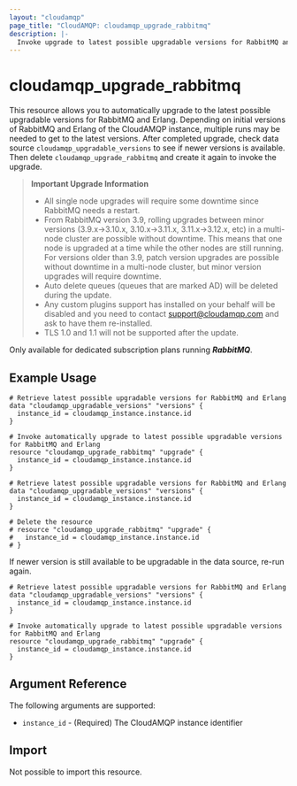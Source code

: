 ```yaml
---
layout: "cloudamqp"
page_title: "CloudAMQP: cloudamqp_upgrade_rabbitmq"
description: |-
  Invoke upgrade to latest possible upgradable versions for RabbitMQ and Erlang.
---
```


# cloudamqp_upgrade_rabbitmq

This resource allows you to automatically upgrade to the latest possible upgradable versions for RabbitMQ and Erlang. Depending on initial versions of RabbitMQ and Erlang of the CloudAMQP instance, multiple runs may be needed to get to the latest versions. After completed upgrade, check data source `cloudamqp_upgradable_versions` to see if newer versions is available. Then delete `cloudamqp_upgrade_rabbitmq` and create it again to invoke the upgrade.

> **Important Upgrade Information**
> - All single node upgrades will require some downtime since RabbitMQ needs a restart.
> - From RabbitMQ version 3.9, rolling upgrades between minor versions (3.9.x->3.10.x, 3.10.x->3.11.x, 3.11.x->3.12.x, etc) in a multi-node cluster are possible without downtime. This means that one node is upgraded at a time while the other nodes are still running. For versions older than 3.9, patch version upgrades are possible without downtime in a multi-node cluster, but minor version upgrades will require downtime. 
> - Auto delete queues (queues that are marked AD) will be deleted during the update.
> - Any custom plugins support has installed on your behalf will be disabled and you need to contact support@cloudamqp.com and ask to have them re-installed.
> - TLS 1.0 and 1.1 will not be supported after the update.

Only available for dedicated subscription plans running ***RabbitMQ***.

## Example Usage

```hcl
# Retrieve latest possible upgradable versions for RabbitMQ and Erlang
data "cloudamqp_upgradable_versions" "versions" {
  instance_id = cloudamqp_instance.instance.id
}

# Invoke automatically upgrade to latest possible upgradable versions for RabbitMQ and Erlang
resource "cloudamqp_upgrade_rabbitmq" "upgrade" {
  instance_id = cloudamqp_instance.instance.id
}
```

```hcl
# Retrieve latest possible upgradable versions for RabbitMQ and Erlang
data "cloudamqp_upgradable_versions" "versions" {
  instance_id = cloudamqp_instance.instance.id
}

# Delete the resource
# resource "cloudamqp_upgrade_rabbitmq" "upgrade" {
#   instance_id = cloudamqp_instance.instance.id
# }
```

If newer version is still available to be upgradable in the data source, re-run again.

```hcl
# Retrieve latest possible upgradable versions for RabbitMQ and Erlang
data "cloudamqp_upgradable_versions" "versions" {
  instance_id = cloudamqp_instance.instance.id
}

# Invoke automatically upgrade to latest possible upgradable versions for RabbitMQ and Erlang
resource "cloudamqp_upgrade_rabbitmq" "upgrade" {
  instance_id = cloudamqp_instance.instance.id
}
```

## Argument Reference

The following arguments are supported:

* `instance_id` - (Required) The CloudAMQP instance identifier

## Import

Not possible to import this resource.
